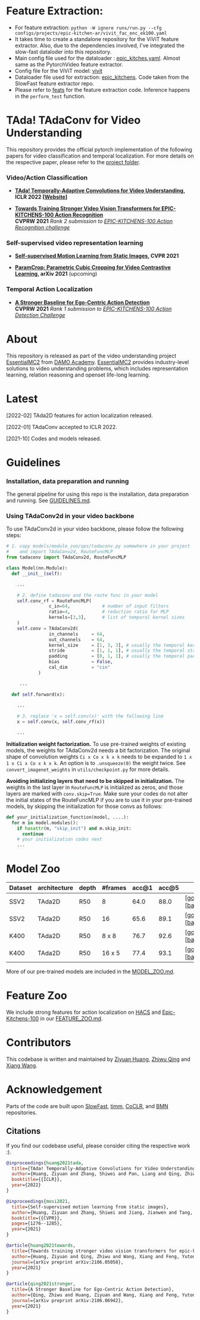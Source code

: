 <!-- # pytorch-video-understanding -->

# Feature Extraction:

* For feature extraction: ```python -W ignore runs/run.py --cfg configs/projects/epic-kitchen-ar/vivit_fac_enc_ek100.yaml ```
* It takes time to create a standalone repository for the ViViT feature extractor. Also, due to the dependencies involved, I've integrated the slow-fast dataloder into this repository.
* Main config file used for the dataloader : [epic_kitches.yaml](https://github.com/ViswanathaReddyGajjala/feat_extraction/blob/master/configs/epic_kitchens.yaml). Almost same as the PytorchVideo feature extractor.
* Config file for the ViViT model: [vivit](https://github.com/ViswanathaReddyGajjala/feat_extraction/blob/master/configs/projects/epic-kitchen-ar/vivit_fac_enc_ek100.yaml)
* Dataloader file used for extraction: [epic_kitchens](https://github.com/ViswanathaReddyGajjala/feat_extraction/blob/master/epic_kitches_dataloader.py). Code taken from the SlowFast feature extractor repo.
* Please refer to [feats](https://github.com/ViswanathaReddyGajjala/feat_extraction/blob/master/runs/test.py) for the feature extraction code. Inference happens in the ```perform_test``` function. 

# 
#
# TAda! TAdaConv for Video Understanding

This repository provides the official pytorch implementation of the following papers for video classification and temporal localization. For more details on the respective paper, please refer to the [project folder](projects/). 

### Video/Action Classification

- **[TAda! Temporally-Adaptive Convolutions for Video Understanding](https://arxiv.org/pdf/2110.06178.pdf), ICLR 2022 [[Website](https://tadaconv-iclr2022.github.io)]**<br> 

- **[Towards Training Stronger Video Vision Transformers for EPIC-KITCHENS-100 Action Recognition](https://arxiv.org/pdf/2106.05058)**<br>**CVPRW 2021** *Rank 2 submission to [EPIC-KITCHENS-100 Action Recognition challenge](https://competitions.codalab.org/competitions/25923#results)*

### Self-supervised video representation learning

- **[Self-supervised Motion Learning from Static Images](https://openaccess.thecvf.com/content/CVPR2021/papers/Huang_Self-Supervised_Motion_Learning_From_Static_Images_CVPR_2021_paper), CVPR 2021**<br>

- **[ParamCrop: Parametric Cubic Cropping for Video Contrastive Learning](https://arxiv.org/abs/2108.10501), arXiv 2021** (upcoming) <br>

### Temporal Action Localization

- **[A Stronger Baseline for Ego-Centric Action Detection](https://arxiv.org/pdf/2106.06942)**<br>**CVPRW 2021**
*Rank 1 submission to [EPIC-KITCHENS-100 Action Detection Challenge](https://competitions.codalab.org/competitions/25926#results)*

# About

This repository is released as part of the video understanding project [EssentialMC2](https://github.com/alibaba/EssentialMC2) from [DAMO Academy](https://damo.alibaba.com/?lang=en). [EssentialMC2](https://github.com/alibaba/EssentialMC2) provides industry-level solutions to video understanding problems, which includes representation learning, relation reasoning and openset life-long learning. 

# Latest

[2022-02] TAda2D features for action localization released.

[2022-01] TAdaConv accepted to ICLR 2022.

[2021-10] Codes and models released.

# Guidelines

### Installation, data preparation and running

The general pipeline for using this repo is the installation, data preparation and running.
See [GUIDELINES.md](GUIDELINES.md).

### Using TAdaConv2d in your video backbone

To use TAdaConv2d in your video backbone, please follow the following steps:

```python
# 1. copy models/module_zoo/ops/tadaconv.py somewhere in your project 
#    and import TAdaConv2d, RouteFuncMLP
from tadaconv import TAdaConv2d, RouteFuncMLP

class Model(nn.Module):
  def __init__(self):

    ...

    # 2. define tadaconv and the route func in your model
    self.conv_rf = RouteFuncMLP(
                c_in=64,            # number of input filters
                ratio=4,            # reduction ratio for MLP
                kernels=[3,3],      # list of temporal kernel sizes
    )
    self.conv = TAdaConv2d(
                in_channels     = 64,
                out_channels    = 64,
                kernel_size     = [1, 3, 3], # usually the temporal kernel size is fixed to be 1
                stride          = [1, 1, 1], # usually the temporal stride is fixed to be 1
                padding         = [0, 1, 1], # usually the temporal padding is fixed to be 0
                bias            = False,
                cal_dim         = "cin"
            )

     ...

  def self.forward(x):

    ...
    
    # 3. replace 'x = self.conv(x)' with the following line
    x = self.conv(x, self.conv_rf(x))

    ...
```

**Initialization weight factorization.** To use pre-trained weights of existing models, the weights for TAdaConv2d needs a bit factorization. The original shape of convolution weights `Ci x Co x k x k` needs to be expanded to `1 x 1 x Ci x Co x k x k`. An option is to `.unsqueeze(0)` the weight twice. See `convert_imagenet_weights` in `utils/checkpoint.py` for more details. 

**Avoiding initializing layers that need to be skipped in initialization.** The weights in the last layer in `RouteFuncMLP` is initialized as zeros, and those layers are marked with `conv.skip=True`. Make sure your codes do not alter the initial states of the RouteFuncMLP if you are to use it in your pre-trained models, by skipping the initialization for those convs as follows:

```python
def your_initialization_function(model, ....):
  for m in model.modules():
    if hasattr(m, "skip_init") and m.skip_init:
      continue
    # your initialization codes next
    ...
```

# Model Zoo

| Dataset | architecture | depth | #frames | acc@1 | acc@5 | checkpoint | config |
| ------------ | ------------ | ------------ | ------------ | ------------ | ------------ | ------------ | ------------ |
| SSV2 | TAda2D | R50 | 8 | 64.0 | 88.0 | [[google drive](https://drive.google.com/file/d/16y6dDf-hcMmJ2jDCV9tRla8aRJZKJXSk/view?usp=sharing)][[baidu](https://pan.baidu.com/s/1CWy35SlWMbKnYqZXESndKg)(code:dlil)] | [tada2d_8f.yaml](configs/projects/tada/ssv2/tada2d_8f.yaml) | 
| SSV2 | TAda2D | R50 | 16 | 65.6 | 89.1 | [[google drive](https://drive.google.com/file/d/1xwCxuFW6DZ0xpEsp_tFJYQRGuHPJe4uS/view?usp=sharing)][[baidu](https://pan.baidu.com/s/1GKUKyDytaKKeCBAerh-4IQ)(code:f857)] | [tada2d_16f.yaml](configs/projects/epic-kitchen-ar/ek100/csn.yaml) | 
| K400 | TAda2D | R50 | 8 x 8 | 76.7 | 92.6 | [[google drive](https://drive.google.com/file/d/1YsbTKLoDwxtStAsP5oxUMbIsw85NvY0O/view?usp=sharing)][[baidu](https://pan.baidu.com/s/1rPPZtVDlEoftkg-r_Di59w)(code:p06d)] |  [tada2d_8x8.yaml](configs/projects/tada/k400/tada2d_8x8.yaml) |
| K400 | TAda2D | R50 | 16 x 5 | 77.4 | 93.1 | [[google drive](https://drive.google.com/file/d/1UQDurxakmnDxa5D2tBuTqTH60BVyW3XM/view?usp=sharing)][[baidu](https://pan.baidu.com/s/1MzFCZU1G1JR2ur9gWd3hCg)(code:6k8h)] | [tada2d_16x5.yaml](configs/projects/tada/k400/tada2d_16x5.yaml) |

More of our pre-trained models are included in the [MODEL_ZOO.md](MODEL_ZOO.md).

# Feature Zoo

We include strong features for action localization on [HACS](http://hacs.csail.mit.edu/) and [Epic-Kitchens-100](https://epic-kitchens.github.io/2021) in our [FEATURE_ZOO.md](FEATURE_ZOO.md).

# Contributors

This codebase is written and maintained by [Ziyuan Huang](https://huang-ziyuan.github.io/), [Zhiwu Qing](https://scholar.google.com/citations?user=q9refl4AAAAJ&hl=zh-CN) and [Xiang Wang](https://scholar.google.com/citations?user=cQbXvkcAAAAJ&hl=zh-CN). 

# Acknowledgement

Parts of the code are built upon [SlowFast](https://github.com/facebookresearch/SlowFast), [timm](https://github.com/rwightman/pytorch-image-models), [CoCLR](https://github.com/TengdaHan/CoCLR), and [BMN](https://github.com/JJBOY/BMN-Boundary-Matching-Network) repositories.

## Citations
If you find our codebase useful, please consider citing the respective work :).
```BibTeX
@inproceedings{huang2021tada,
  title={TAda! Temporally-Adaptive Convolutions for Video Understanding},
  author={Huang, Ziyuan and Zhang, Shiwei and Pan, Liang and Qing, Zhiwu and Tang, Mingqian and Liu, Ziwei and Ang Jr, Marcelo H},
  booktitle={{ICLR}},
  year={2022}
}
```
```BibTeX
@inproceedings{mosi2021,
  title={Self-supervised motion learning from static images},
  author={Huang, Ziyuan and Zhang, Shiwei and Jiang, Jianwen and Tang, Mingqian and Jin, Rong and Ang, Marcelo H},
  booktitle={{CVPR}},
  pages={1276--1285},
  year={2021}
}
```
```BibTeX
@article{huang2021towards,
  title={Towards training stronger video vision transformers for epic-kitchens-100 action recognition},
  author={Huang, Ziyuan and Qing, Zhiwu and Wang, Xiang and Feng, Yutong and Zhang, Shiwei and Jiang, Jianwen and Xia, Zhurong and Tang, Mingqian and Sang, Nong and Ang Jr, Marcelo H},
  journal={arXiv preprint arXiv:2106.05058},
  year={2021}
}
```
```BibTeX
@article{qing2021stronger,
  title={A Stronger Baseline for Ego-Centric Action Detection},
  author={Qing, Zhiwu and Huang, Ziyuan and Wang, Xiang and Feng, Yutong and Zhang, Shiwei and Jiang, Jianwen and Tang, Mingqian and Gao, Changxin and Ang Jr, Marcelo H and Sang, Nong},
  journal={arXiv preprint arXiv:2106.06942},
  year={2021}
}
```
